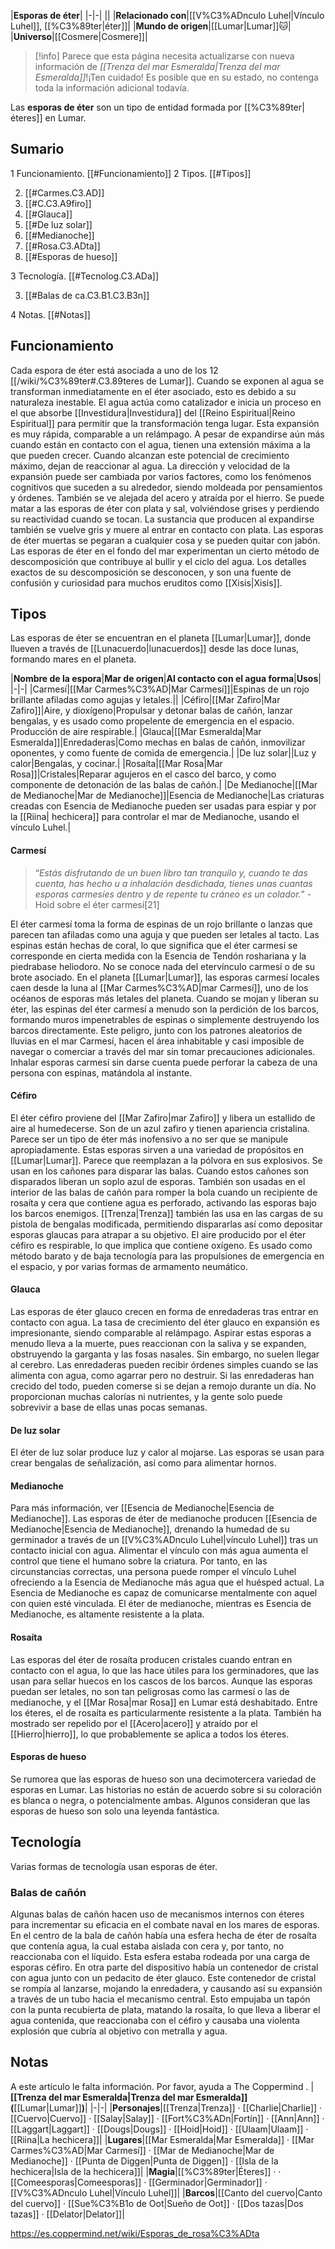 

|**Esporas de éter**|
|-|-|
||
|**Relacionado con**|[[V%C3%ADnculo Luhel\|Vínculo Luhel]], [[%C3%89ter\|éter]]|
|**Mundo de origen**|[[Lumar\|Lumar]]🐱︎|
|**Universo**|[[Cosmere\|Cosmere]]|

> [!info] Parece que esta página necesita actualizarse con nueva información de *[[Trenza del mar Esmeralda\|Trenza del mar Esmeralda]]*!¡Ten cuidado! Es posible que en su estado, no contenga toda la información adicional todavía.

Las **esporas de éter** son un tipo de entidad formada por [[%C3%89ter\|éteres]] en Lumar.

## Sumario

1 Funcionamiento. [[#Funcionamiento]] 
2 Tipos. [[#Tipos]] 

2. [[#Carmes.C3.AD]] 
2. [[#C.C3.A9firo]] 
2. [[#Glauca]] 
2. [[#De luz solar]] 
2. [[#Medianoche]] 
2. [[#Rosa.C3.ADta]] 
2. [[#Esporas de hueso]] 


3 Tecnología. [[#Tecnolog.C3.ADa]] 

3. [[#Balas de ca.C3.B1.C3.B3n]] 


4 Notas. [[#Notas]] 


## Funcionamiento
Cada espora de éter está asociada a uno de los 12 [[/wiki/%C3%89ter#.C3.89teres de Lumar]]. Cuando se exponen al agua se transforman inmediatamente en el éter asociado, esto es debido a su naturaleza inestable. El agua actúa como catalizador e inicia un proceso en el que absorbe [[Investidura\|Investidura]] del [[Reino Espiritual\|Reino Espiritual]] para permitir que la transformación tenga lugar. Esta expansión es muy rápida, comparable a un relámpago. A pesar de expandirse aún más cuando están en contacto con el agua, tienen una extensión máxima a la que pueden crecer. Cuando alcanzan este potencial de crecimiento máximo, dejan de reaccionar al agua. La dirección y velocidad de la expansión puede ser cambiada por varios factores, como los fenómenos cognitivos que suceden a su alrededor, siendo moldeada por pensamientos y órdenes. También se ve alejada del acero y atraída por el hierro.
Se puede matar a las esporas de éter con plata y sal, volviéndose grises y perdiendo su reactividad cuando se tocan. La sustancia que producen al expandirse también se vuelve gris y muere al entrar en contacto con plata. Las esporas de éter muertas se pegaran a cualquier cosa y se pueden quitar con jabón.
Las esporas de éter en el fondo del mar experimentan un cierto método de descomposición que contribuye al bullir y el ciclo del agua. Los detalles exactos de su descomposición se desconocen, y son una fuente de confusión y curiosidad para muchos eruditos como [[Xisis\|Xisis]].

## Tipos
Las esporas de éter se encuentran en el planeta [[Lumar\|Lumar]], donde llueven a través de [[Lunacuerdo\|lunacuerdos]] desde las doce lunas, formando mares en el planeta.

|**Nombre de la espora**|**Mar de origen**|**Al contacto con el agua forma**|**Usos**|
|-|-|
|Carmesí|[[Mar Carmes%C3%AD\|Mar Carmesí]]|Espinas de un rojo brillante afiladas como agujas y letales.||
|Céfiro|[[Mar Zafiro\|Mar Zafiro]]|Aire, y dioxígeno|Propulsar y detonar balas de cañón, lanzar bengalas, y es usado como propelente de emergencia en el espacio. Producción de aire respirable.|
|Glauca|[[Mar Esmeralda\|Mar Esmeralda]]|Enredaderas|Como mechas en balas de cañón, inmovilizar oponentes, y como fuente de comida de emergencia.|
|De luz solar||Luz y calor|Bengalas, y cocinar.|
|Rosaíta|[[Mar Rosa\|Mar Rosa]]|Cristales|Reparar agujeros en el casco del barco, y como componente de detonación de las balas de cañón.|
|De Medianoche|[[Mar de Medianoche\|Mar de Medianoche]]|Esencia de Medianoche|Las criaturas creadas con Esencia de Medianoche pueden ser usadas para espiar y por la [[Riina\| hechicera]] para controlar el mar de Medianoche, usando el vínculo Luhel.|

#### Carmesí
>“*Estás disfrutando de un buen libro tan tranquilo y, cuando te das cuenta, has hecho u a inhalación desdichada, tienes unas cuantas esporas carmesíes dentro y de repente tu cráneo es un colador.*”
\-Hoid sobre el éter carmesí[21]


El éter carmesí toma la forma de espinas de un rojo brillante o lanzas que parecen tan afiladas como una aguja y que pueden ser letales al tacto. Las espinas están hechas de coral, lo que significa que el éter carmesí se corresponde en cierta medida con la Esencia de Tendón roshariana y la piedrabase heliodoro. No se conoce nada del etervínculo carmesí o de su brote asociado. En el planeta [[Lumar\|Lumar]], las esporas carmesí locales caen desde la luna al [[Mar Carmes%C3%AD\|mar Carmesí]], uno de los océanos de esporas más letales del planeta. Cuando se mojan y liberan su éter, las espinas del éter carmesí a menudo son la perdición de los barcos, formando muros impenetrables de espinas o simplemente destruyendo los barcos directamente. Este peligro, junto con los patrones aleatorios de lluvias en el mar Carmesí, hacen el área inhabitable y casi imposible de navegar o comerciar a través del mar sin tomar precauciones adicionales. Inhalar esporas carmesí sin darse cuenta puede perforar la cabeza de una persona con espinas, matándola al instante.

#### Céfiro
El éter céfiro proviene del [[Mar Zafiro\|mar Zafiro]] y libera un estallido de aire al humedecerse. Son de un azul zafiro y tienen apariencia cristalina. Parece ser un tipo de éter más inofensivo a no ser que se manipule apropiadamente.
Estas esporas sirven a una variedad de propósitos en [[Lumar\|Lumar]]. Parece que reemplazan a la pólvora en sus explosivos. Se usan en los cañones para disparar las balas. Cuando estos cañones son disparados liberan un soplo azul de esporas. También son usadas en el interior de las balas de cañón para romper la bola cuando un recipiente de rosaíta y cera que contiene agua es perforado, activando las esporas bajo los barcos enemigos. [[Trenza\|Trenza]] también las usa en las cargas de su pistola de bengalas modificada, permitiendo dispararlas así como depositar esporas glaucas para atrapar a su objetivo.
El aire producido por el éter céfiro es respirable, lo que implica que contiene oxígeno. Es usado como método barato y de baja tecnología para las propulsiones de emergencia en el espacio, y por varias formas de armamento neumático.

#### Glauca
Las esporas de éter glauco crecen en forma de enredaderas tras entrar en contacto con agua. La tasa de crecimiento del éter glauco en expansión es impresionante, siendo comparable al relámpago. Aspirar estas esporas a menudo lleva a la muerte, pues reaccionan con la saliva y se expanden, obstruyendo la garganta y las fosas nasales. Sin embargo, no suelen llegar al cerebro. Las enredaderas pueden recibir órdenes simples cuando se las alimenta con agua, como agarrar pero no destruir.
Si las enredaderas han crecido del todo, pueden comerse si se dejan a remojo durante un día. No proporcionan muchas calorías ni nutrientes, y la gente solo puede sobrevivir a base de ellas unas pocas semanas.

#### De luz solar
El éter de luz solar produce luz y calor al mojarse. Las esporas se usan para crear bengalas de señalización, así como para alimentar hornos.

#### Medianoche
Para más información, ver [[Esencia de Medianoche\|Esencia de Medianoche]].
Las esporas de éter de medianoche producen [[Esencia de Medianoche\|Esencia de Medianoche]], drenando la humedad de su germinador a través de un [[V%C3%ADnculo Luhel\|vínculo Luhel]] tras un contacto inicial con agua. Alimentar el vínculo con más agua aumenta el control que tiene el humano sobre la criatura. Por tanto, en las circunstancias correctas, una persona puede romper el vínculo Luhel ofreciendo a la Esencia de Medianoche más agua que el huésped actual. La Esencia de Medianoche es capaz de comunicarse mentalmente con aquel con quien esté vinculada.
El éter de medianoche, mientras es Esencia de Medianoche, es altamente resistente a la plata.

#### Rosaíta
Las esporas del éter de rosaíta producen cristales cuando entran en contacto con el agua, lo que las hace útiles para los germinadores, que las usan para sellar huecos en los cascos de los barcos. Aunque las esporas puedan ser letales, no son tan peligrosas como las carmesí o las de medianoche, y el [[Mar Rosa\|mar Rosa]] en Lumar está deshabitado.
Entre los éteres, el de rosaíta es particularmente resistente a la plata. También ha mostrado ser repelido por el [[Acero\|acero]] y atraído por el [[Hierro\|hierro]], lo que probablemente se aplica a todos los éteres.

#### Esporas de hueso
Se rumorea que las esporas de hueso son una decimotercera variedad de esporas en Lumar. Las historias no están de acuerdo sobre si su coloración es blanca o negra, o potencialmente ambas. Algunos consideran que las esporas de hueso son solo una leyenda fantástica.

## Tecnología
Varias formas de tecnología usan esporas de éter.

### Balas de cañón
Algunas balas de cañón hacen uso de mecanismos internos con éteres para incrementar su eficacia en el combate naval en los mares de esporas.
En el centro de la bala de cañón había una esfera hecha de éter de rosaíta que contenía agua, la cual estaba aislada con cera y, por tanto, no reaccionaba con el líquido. Esta esfera estaba rodeada por una carga de esporas céfiro.
En otra parte del dispositivo había un contenedor de cristal con agua junto con un pedacito de éter glauco. Este contenedor de cristal se rompía al lanzarse, mojando la enredadera, y causando así su expansión a través de un tubo hacia el mecanismo central. Esto empujaba un tapón con la punta recubierta de plata, matando la rosaíta, lo que lleva a liberar el agua contenida, que reaccionaba con el céfiro y causaba una violenta explosión que cubría al objetivo con metralla y agua.

## Notas

A este artículo le falta información. Por favor, ayuda a The Coppermind .
|**[[Trenza del mar Esmeralda\|Trenza del mar Esmeralda]] (**[[Lumar\|Lumar]]**)**|
|-|-|
|**Personajes**|[[Trenza\|Trenza]] · [[Charlie\|Charlie]] · [[Cuervo\|Cuervo]] · [[Salay\|Salay]] · [[Fort%C3%ADn\|Fortín]] · [[Ann\|Ann]] · [[Laggart\|Laggart]] · [[Dougs\|Dougs]] · [[Hoid\|Hoid]] · [[Ulaam\|Ulaam]] · [[Riina\|La hechicera]]|
|**Lugares**|[[Mar Esmeralda\|Mar Esmeralda]] · [[Mar Carmes%C3%AD\|Mar Carmesí]] · [[Mar de Medianoche\|Mar de Medianoche]] · [[Punta de Diggen\|Punta de Diggen]] · [[Isla de la hechicera\|Isla de la hechicera]]|
|**Magia**|[[%C3%89ter\|Éteres]] ·  · [[Comeesporas\|Comeesporas]] · [[Germinador\|Germinador]] · [[V%C3%ADnculo Luhel\|Vínculo Luhel]]|
|**Barcos**|[[Canto del cuervo\|Canto del cuervo]] · [[Sue%C3%B1o de Oot\|Sueño de Oot]] · [[Dos tazas\|Dos tazas]] · [[Delator\|Delator]]|



https://es.coppermind.net/wiki/Esporas_de_rosa%C3%ADta